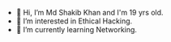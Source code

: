 - 👋 Hi, I’m Md Shakib Khan and I'm 19 yrs old.
- 👀 I’m interested in Ethical Hacking.
- 🌱 I’m currently learning Networking.

